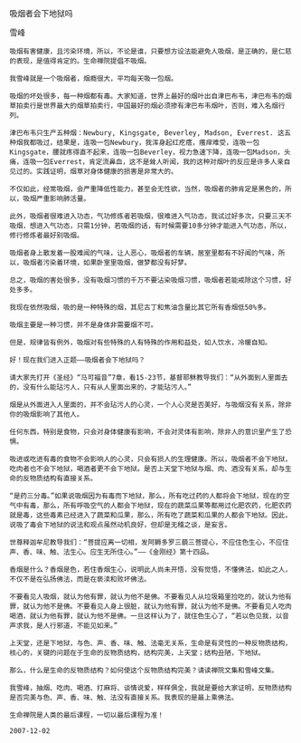 吸烟者会下地狱吗

雪峰


    吸烟有害健康，且污染环境，所以，不论是谁，只要想方设法能避免人吸烟，是正确的，是仁慈的表现，是值得肯定的。生命禅院提倡不吸烟。

    我雪峰就是一个吸烟者，烟瘾很大，平均每天吸一包烟。

    吸烟的坏处很多，每一种烟都有毒。大家知道，世界上最好的烟叶出自津巴布韦，津巴布韦的烟草拍卖行是世界最大的烟草拍卖行，中国最好的烟必须掺有津巴布韦烟叶，否则，难入名烟行列。

    津巴布韦只生产五种烟：Newbury, Kingsgate, Beverley, Madson, Everrest. 这五种烟我都吸过，结果是，连吸一包Newbury，我浑身起红疙瘩，瘙痒难受，连吸一包Kingsgate，腰就疼得直不起来，连吸一包Beverley，视力急速下降，连吸一包Madson，头痛，连吸一包Everrest，肯定流鼻血，这不是耸人听闻，我的这种对烟叶的反应是许多人亲自见过的。实践证明，烟草对身体健康的损害是非常大的。

    不仅如此，经常吸烟，会严重降低性能力，甚至会无性欲，当然，吸烟者的肺肯定是黑色的，所以，吸烟严重影响肺活量。

    此外，吸烟者很难进入功态，气功修炼者若吸烟，很难进入气功态，我试过好多次，只要三天不吸烟，想进入气功态，只需1分钟，若吸烟的话，有时候需要10多分钟才能进入气功态，所以，修行修炼者最好别吸烟。

    吸烟者身上散发着一股难闻的气味，让人恶心，吸烟者的车辆，居室里都有不好闻的气味，所以，吸烟者污染着环境，如果卧室里吸烟，做梦都没有好梦。

    总之，吸烟的害处很多，没有吸烟习惯的千万不要沾染吸烟习惯，吸烟者若能戒除这个习惯，好处多多。

    我现在依然吸烟，吸的是一种特殊的烟，其尼古丁和焦油含量比其它所有香烟低50%多。

    吸烟主要是一种习惯，并不是身体非需要烟不可。

    但是，规律皆有例外，吸烟对有些特殊的人有特殊的作用和益处，如人饮水，冷暖自知。

    好！现在我们进入正题——吸烟者会下地狱吗？

    请大家先打开《圣经》“马可福音”7章，看15-23节，基督耶稣教导我们：“从外面到人里面去的，没有什么能玷污人，只有从人里面出来的，才能玷污人。”

    烟是从外面进入人里面的，并不会玷污人的心灵，一个人心灵是否美好，与吸烟没有关系，除非你的吸烟影响了其他人。

    任何东西，特别是食物，只会对身体健康有影响，不会对灵体有影响，除非人的意识里产生了恐惧。

    吸进或吃进有毒的食物不会影响人的心灵，只会有损人的生理健康。所以，吸烟者不会下地狱，吃肉者也不会下地狱，喝酒者更不会下地狱。是否上天堂下地狱与烟、肉、酒没有关系，却与生命的反物质结构有直接关系。

    “是药三分毒。”如果说吸烟因为有毒而下地狱，那么，所有吃过药的人都将会下地狱，现在的空气中有毒，那么，所有呼吸空气的人都会下地狱，现在的蔬菜瓜果等都用过化肥农药，化肥农药就是毒，这些毒素已经进入了蔬菜和瓜果，那么，所有吃了蔬菜和瓜果的人都会下地狱。因此，说吸了毒会下地狱的说法和观点虽然动机良好，但却是无稽之谈，是妄言。

    世尊释迦牟尼教导我们：“菩提应离一切相，发阿耨多罗三藐三菩提心，不应住色生心，不应住声、香、味、触、法生心。应生无所住心。”——《金刚经》第十四品。

    香烟是什么？香烟是色，若住香烟生心，说明此人尚未开悟，没有觉悟，不懂佛法，如此之人，不仅不是在弘扬佛法，而是在亵渎和败坏佛法。

    不要看见人吸烟，就认为他有罪，就认为他不是佛。不要看见人从垃圾箱里捡吃的，就认为他有罪，就认为他不是佛。不要看见人身上很脏，就认为他有罪，就认为他不是佛。不要看见人吃肉喝酒，就认为他有罪，就认为他不是佛。一旦这样认为了，就住色生心了，“若以色见我，以音声求我，是人行邪道，不能见如来。”

    上天堂，还是下地狱，与色、声、香、味、触、法毫无关系，生命是有灵性的一种反物质结构，核心的，关键的问题在于生命的反物质结构，结构完美，上天堂；结构丑陋，下地狱。

    那么，什么是生命的反物质结构？如何使这个反物质结构完美？请读禅院文集和雪峰文集。

    我雪峰，抽烟、吃肉、喝酒、打麻将、谈情说爱，样样俱全，我就是要给大家证明，反物质结构是否完美与色、声、香、味、触、法没有直接关系。我表现的是最上乘佛法。

    生命禅院是人类的最后课程，一切以最后课程为准！

    2007-12-02




